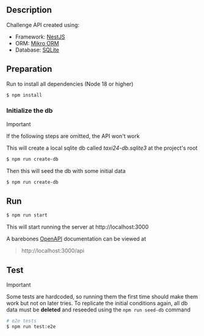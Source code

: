 ## Description
Challenge API created using:
- Framework: [NestJS](https://github.com/nestjs/nest)
- ORM: [Mikro ORM](https://docs.nestjs.com/recipes/mikroorm)
- Database: [SQLite](https://www.sqlite.org/index.html)

## Preparation
Run to install all dependencies (Node 18 or higher)
```bash
$ npm install
```
### Initialize the db
> [!IMPORTANT]
> If the following steps are omitted, the API won't work

This will create a local sqlite db called *taxi24-db.sqlite3* at the project's root
```bash
$ npm run create-db
```
Then this will seed the db with some initial data
```bash
$ npm run create-db
```

## Run
```bash
$ npm run start
```
This will start running the server at http://localhost:3000

A barebones [OpenAPI](https://www.openapis.org/what-is-openapi) documentation can be viewed at
> http://localhost:3000/api
## Test
> [!IMPORTANT]  
> Some tests are hardcoded, so running them the first time should make them work but not on later tries.
> To replicate the initial conditions again, all db data must be **deleted** and reseeded 
> using the `npm run seed-db` command
```bash
# e2e tests
$ npm run test:e2e
```